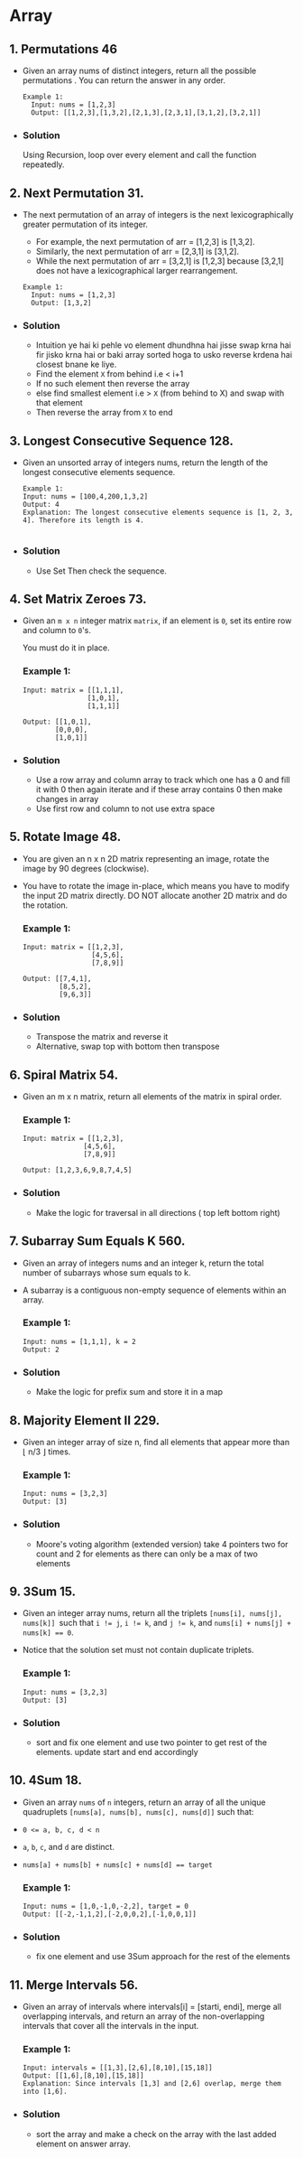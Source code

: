 # Array

## 1.  Permutations 46
  - Given an array nums of distinct integers, return all the possible permutations . You can return the answer in any order.

    ```
    Example 1:
      Input: nums = [1,2,3]
      Output: [[1,2,3],[1,3,2],[2,1,3],[2,3,1],[3,1,2],[3,2,1]]

  - ### Solution
      Using Recursion,  loop over every element and call the function repeatedly.



## 2. Next Permutation 31.
  - The next permutation of an array of integers is the next lexicographically greater permutation of its integer. 
    - For example, the next permutation of arr = [1,2,3] is [1,3,2].
    - Similarly, the next permutation of arr = [2,3,1] is [3,1,2].
    - While the next permutation of arr = [3,2,1] is [1,2,3] because [3,2,1] does not have a lexicographical larger rearrangement.

    ```
    Example 1:
      Input: nums = [1,2,3]
      Output: [1,3,2]

  - ### Solution
      - Intuition ye hai ki pehle vo element dhundhna hai jisse swap krna hai fir jisko krna hai or baki array sorted hoga to usko reverse krdena hai closest bnane ke liye.
      - Find the element `X` from behind i.e < i+1 
      - If no such element then reverse the array 
      - else find smallest element i.e >  `X` (from behind to X) and swap with that element 
      - Then reverse the array from `X` to end


## 3.  Longest Consecutive Sequence 128.
  - Given an unsorted array of integers nums, return the length of the longest consecutive elements sequence.

    ```
    Example 1:
    Input: nums = [100,4,200,1,3,2]
    Output: 4 
    Explanation: The longest consecutive elements sequence is [1, 2, 3, 4]. Therefore its length is 4.


  - ### Solution
    -  Use Set Then check the sequence.


## 4. Set Matrix Zeroes 73.
  - Given an `m x n` integer matrix `matrix`, if an element is `0`, set its entire row and column to `0`'s.

    You must do it in place.

    ### Example 1:
      ```
      Input: matrix = [[1,1,1],
                      [1,0,1],
                      [1,1,1]]
      ```
      ```
      Output: [[1,0,1],
              [0,0,0],
              [1,0,1]]
      ```

  - ### Solution
    -  Use a row array and column array to track which one has a 0 and fill it with 0 then again iterate and if these array contains 0 then make changes in array
    - Use first row and column to not use extra space

## 5. Rotate Image 48.
  - You are given an n x n 2D matrix representing an image, rotate the image by 90 degrees (clockwise).

  - You have to rotate the image in-place, which means you have to modify the input 2D matrix directly. DO NOT allocate another 2D matrix and do the rotation.

    ### Example 1:
      ```
      Input: matrix = [[1,2,3],
                       [4,5,6],
                       [7,8,9]]
      ```
      ```
      Output: [[7,4,1],
               [8,5,2],
               [9,6,3]]
      ```

  - ### Solution
    -  Transpose the matrix and reverse it 
    - Alternative, swap top with bottom then transpose

## 6. Spiral Matrix 54.
  - Given an m x n matrix, return all elements of the matrix in spiral order.


    ### Example 1:
       ```
      Input: matrix = [[1,2,3],
                      [4,5,6],
                      [7,8,9]]
      ```
      ```
      Output: [1,2,3,6,9,8,7,4,5]
      ```

  - ### Solution
    -  Make the logic for traversal in all directions ( top left bottom right)



## 7. Subarray Sum Equals K 560.
  - Given an array of integers nums and an integer k, return the total number of subarrays whose sum equals to k.

  - A subarray is a contiguous non-empty sequence of elements within an array.
 

    ### Example 1:
       ```
      Input: nums = [1,1,1], k = 2
      Output: 2
      ```
      

  - ### Solution
    -  Make the logic for prefix sum and store it in a map



## 8. Majority Element II 229.
  - Given an integer array of size n, find all elements that appear more than ⌊ n/3 ⌋ times.

    ### Example 1:
       ```
      Input: nums = [3,2,3]
      Output: [3]
      ```
      

  - ### Solution
    -  Moore's voting algorithm (extended version) take 4 pointers two for count and 2 for elements as there can only be a max of two elements 

## 9. 3Sum  15.
  - Given an integer array nums, return all the triplets `[nums[i], nums[j], nums[k]] `such that `i != j`, `i != k`, and `j != k`, and `nums[i] + nums[j] + nums[k] == 0`.

  - Notice that the solution set must not contain duplicate triplets.
    ### Example 1:
       ```
      Input: nums = [3,2,3]
      Output: [3]
      ```
      

  - ### Solution
    -  sort and fix one element and use two pointer to get rest of the elements. update start and end accordingly 


## 10. 4Sum  18.
  - Given an array `nums` of `n` integers, return an array of all the unique quadruplets `[nums[a], nums[b], nums[c], nums[d]]` such that:

  - `0 <= a, b, c, d < n`
  - `a`, `b`, `c`, and `d` are distinct.
  - `nums[a] + nums[b] + nums[c] + nums[d] == target`

    ### Example 1:
       ```
      Input: nums = [1,0,-1,0,-2,2], target = 0
      Output: [[-2,-1,1,2],[-2,0,0,2],[-1,0,0,1]]
      ```
      

  - ### Solution
    -  fix one element and use 3Sum approach for the rest of the elements 


## 11. Merge Intervals 56.
  - Given an array of intervals where intervals[i] = [starti, endi], merge all overlapping intervals, and return an array of the non-overlapping intervals that cover all the intervals in the input.


    ### Example 1:
       ```
      Input: intervals = [[1,3],[2,6],[8,10],[15,18]]
      Output: [[1,6],[8,10],[15,18]]
      Explanation: Since intervals [1,3] and [2,6] overlap, merge them into [1,6].
      ```
      

  - ### Solution
    -  sort the array and make a check on the array with the last added element on answer array. 



